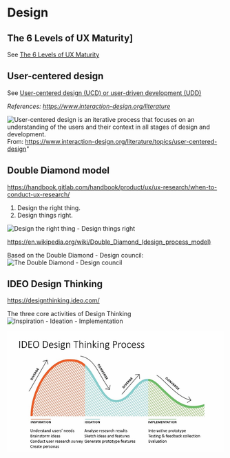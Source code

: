 # Design



## The 6 Levels of UX Maturity]
See [The 6 Levels of UX Maturity](levels-ux-maturity.md)

## User-centered design

See [User-centered design (UCD) or user-driven development (UDD)](human-centered-design.md)

_References:_
_https://www.interaction-design.org/literature_




![User-centered design is an iterative process that focuses on an understanding of the users and their context in all stages of design and development.](https://public-media.interaction-design.org/images/uploads/2737d331018d4207a7bf7f5e90eebec0.png) 
From: https://www.interaction-design.org/literature/topics/user-centered-design"




## Double Diamond model

https://handbook.gitlab.com/handbook/product/ux/ux-research/when-to-conduct-ux-research/

1. Design the right thing. 
2. Design things right.

![Design the right thing - Design things right](https://handbook.gitlab.com/handbook/product/ux/ux-research/when-to-conduct-ux-research/Double-Diamond-Model.png)


https://en.wikipedia.org/wiki/Double_Diamond_(design_process_model)

Based on the Double Diamond - Design council:
![The Double Diamond - Design council](
https://www.designcouncil.org.uk/fileadmin/uploads/dc/Photos/banners/Double_Diamond.png)


## IDEO Design Thinking

https://designthinking.ideo.com/

The three core activities of Design Thinking
![Inspiration - Ideation - Implementation](https://designthinking-ideo-com.s3.amazonaws.com/assets/images/DT-2-3-activities.svg)

![IDEO Design Thinking Process](./docs/IDEO-Design-thinking-process.jpg)

